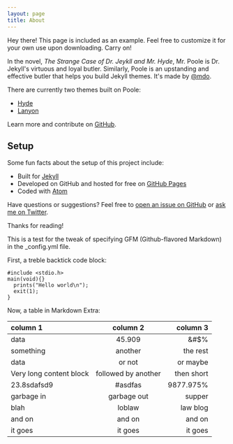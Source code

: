```yaml
---
layout: page
title: About
---
```


<p class="message">
  Hey there! This page is included as an example. Feel free to customize it for your own use upon downloading. Carry on!
</p>

In the novel, *The Strange Case of Dr. Jeykll and Mr. Hyde*, Mr. Poole is Dr. Jekyll's virtuous and loyal butler. Similarly, Poole is an upstanding and effective butler that helps you build Jekyll themes. It's made by [@mdo](https://twitter.com/mdo).

There are currently two themes built on Poole:

* [Hyde](http://hyde.getpoole.com)
* [Lanyon](http://lanyon.getpoole.com)

Learn more and contribute on [GitHub](https://github.com/poole).

## Setup

Some fun facts about the setup of this project include:

* Built for [Jekyll](https://jekyllrb.com)
* Developed on GitHub and hosted for free on [GitHub Pages](https://pages.github.com)
* Coded with [Atom](https://atom.io)

Have questions or suggestions? Feel free to [open an issue on GitHub](https://github.com/poole/issues/new) or [ask me on Twitter](https://twitter.com/mdo).

Thanks for reading!

This is a test for the tweak of specifying GFM (Github-flavored Markdown) in the \_config.yml file.

First, a treble backtick code block:
```
#include <stdio.h>
main(void){}
  prints("Hello world\n");
  exit(1);
}
```

Now, a table in Markdown Extra:


| column 1| column 2 |column 3|
|:--------|:--------:|-------:|
| data    | 45.909   | &#$%   |
| something| another| the rest|
| data | or not | or maybe|
|Very long content block | followed by another|then short|
|23.8sdafsd9| \#asdfas | 9877.975%|
|garbage in| garbage out| supper |
|blah| loblaw| law blog|
|and on | and on| and on|
|it goes| it goes| it goes|

